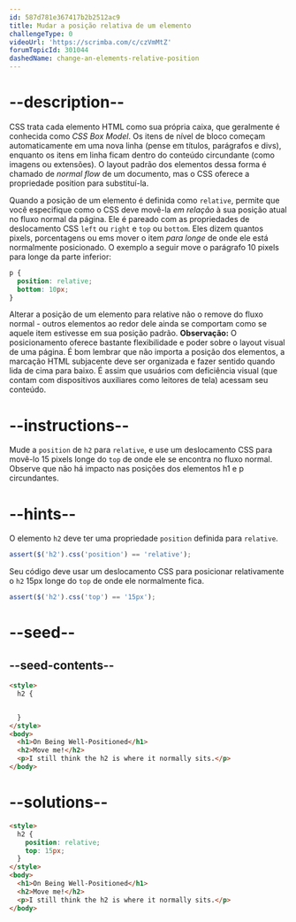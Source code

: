 ```yaml
---
id: 587d781e367417b2b2512ac9
title: Mudar a posição relativa de um elemento
challengeType: 0
videoUrl: 'https://scrimba.com/c/czVmMtZ'
forumTopicId: 301044
dashedName: change-an-elements-relative-position
---
```


# --description--

CSS trata cada elemento HTML como sua própria caixa, que geralmente é conhecida como <dfn>CSS Box Model</dfn>. Os itens de nível de bloco começam automaticamente em uma nova linha (pense em títulos, parágrafos e divs), enquanto os itens em linha ficam dentro do conteúdo circundante (como imagens ou extensões). O layout padrão dos elementos dessa forma é chamado de <dfn>normal flow</dfn> de um documento, mas o CSS oferece a propriedade position para substituí-la.

Quando a posição de um elemento é definida como `relative`, permite que você especifique como o CSS deve movê-la *em relação* à sua posição atual no fluxo normal da página. Ele é pareado com as propriedades de deslocamento CSS `left` ou `right` e `top` ou `bottom`. Eles dizem quantos pixels, porcentagens ou ems mover o item *para longe* de onde ele está normalmente posicionado. O exemplo a seguir move o parágrafo 10 pixels para longe da parte inferior:

```css
p {
  position: relative;
  bottom: 10px;
}
```

Alterar a posição de um elemento para relative não o remove do fluxo normal - outros elementos ao redor dele ainda se comportam como se aquele item estivesse em sua posição padrão. **Observação:** O posicionamento oferece bastante flexibilidade e poder sobre o layout visual de uma página. É bom lembrar que não importa a posição dos elementos, a marcação HTML subjacente deve ser organizada e fazer sentido quando lida de cima para baixo. É assim que usuários com deficiência visual (que contam com dispositivos auxiliares como leitores de tela) acessam seu conteúdo.

# --instructions--

Mude a `position` de `h2` para `relative`, e use um deslocamento CSS para movê-lo 15 pixels longe do `top` de onde ele se encontra no fluxo normal. Observe que não há impacto nas posições dos elementos h1 e p circundantes.

# --hints--

O elemento `h2` deve ter uma propriedade `position` definida para `relative`.

```js
assert($('h2').css('position') == 'relative');
```

Seu código deve usar um deslocamento CSS para posicionar relativamente o `h2` 15px longe do `top` de onde ele normalmente fica.

```js
assert($('h2').css('top') == '15px');
```

# --seed--

## --seed-contents--

```html
<style>
  h2 {


  }
</style>
<body>
  <h1>On Being Well-Positioned</h1>
  <h2>Move me!</h2>
  <p>I still think the h2 is where it normally sits.</p>
</body>
```

# --solutions--

```html
<style>
  h2 {
    position: relative;
    top: 15px;
  }
</style>
<body>
  <h1>On Being Well-Positioned</h1>
  <h2>Move me!</h2>
  <p>I still think the h2 is where it normally sits.</p>
</body>
```

